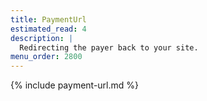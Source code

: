 ```yaml
---
title: PaymentUrl
estimated_read: 4
description: |
  Redirecting the payer back to your site.
menu_order: 2800
---
```


{% include payment-url.md %}

